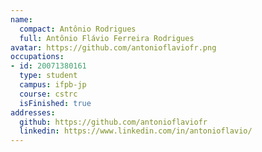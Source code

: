 ```yaml
---
name:
  compact: Antônio Rodrigues
  full: Antônio Flávio Ferreira Rodrigues
avatar: https://github.com/antonioflaviofr.png
occupations:
- id: 20071380161
  type: student
  campus: ifpb-jp
  course: cstrc
  isFinished: true
addresses:
  github: https://github.com/antonioflaviofr
  linkedin: https://www.linkedin.com/in/antonioflavio/
---
```

